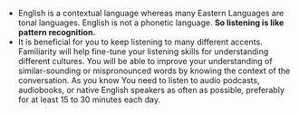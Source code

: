 - English is a contextual language whereas many Eastern Languages are tonal languages. English is not a phonetic language.
  **So listening is like pattern recognition.**
- It is beneficial for you to keep listening to many different accents. Familiarity will help fine-tune your listening skills for understanding different cultures. You will be able to improve your understanding of similar-sounding or mispronounced words by knowing the context of the conversation. As you know  You need to listen to audio podcasts, audiobooks, or native English speakers as often as possible, preferably for at least 15 to 30 minutes each day.